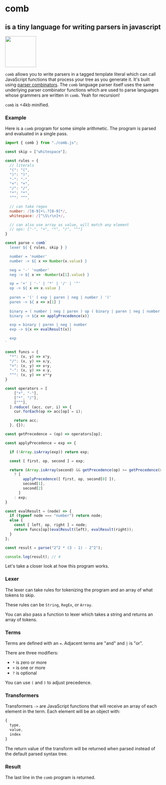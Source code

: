 # comb 
## is a tiny language for writing parsers in javascript

<img src="https://user-images.githubusercontent.com/27078897/209457424-129db7e2-5653-47df-abd1-0141e24612f4.png" width="100px"/>

`comb` allows you to write parsers in a tagged template literal which can call JavaScript functions that process your tree as you generate it. It's built using [parser combinators](https://en.wikipedia.org/wiki/Parser_combinator). The `comb` language parser itself uses the same underlying parser combinator functions which are used to parse languages whose grammers are written in `comb`. Yeah for recursion!

 `comb` is <4kb minified.

### Example

Here is a `comb` program for some simple arithmetic. The program is parsed and evaluated in a single pass.

```js
import { comb } from "./comb.js";

const skip = ["whitespace"];

const rules = {
  // literals
  "(": "(",
  ")": ")",
  "-": "-",
  "+": "+",
  "/": "/",
  "*": "*",
  "^": "^",

  // can take regex
  number: /[0-9]+\.?[0-9]*/,
  whitespace: /[^\S\r\n]+/,

  // can also use array as value, will match any element
  // ops: ["-", "+", "*", "/", "^"]
}

const parse = comb`
  lexer ${ { rules, skip } }

  number = 'number'
  number -> ${ x => Number(x.value) }

  neg = '-' 'number'
  neg -> ${ x => -Number(x[1].value) }

  op = '+' | '-' | '*' | '/' | '^'
  op -> ${ x => x.value }
  
  paren = '(' ( exp | paren | neg | number ) ')'
  paren -> ${ x => x[1] }
  
  binary = ( number | neg | paren ) op ( binary | paren | neg | number )
  binary -> ${x => applyPrecedence(x)}

  exp = binary | paren | neg | number
  exp -> ${x => evalResult(x)}

  exp
`

const funcs = {
  "*": (x, y) => x*y,
  "/": (x, y) => x/y,
  "+": (x, y) => x+y,
  "-": (x, y) => x-y,
  "^": (x, y) => x**y
}

const operators = [
    ["+", "-"],
    ["*", "/"],
    ["^"],
  ].reduce( (acc, cur, i) => {
    cur.forEach(op => acc[op] = i);

    return acc;
  }, {});

const getPrecedence = (op) => operators[op];

const applyPrecedence = exp => {

  if (!Array.isArray(exp)) return exp;

  const [ first, op, second ] = exp;

  return (Array.isArray(second) && getPrecedence(op) >= getPrecedence(second[1]))
    ? [
        applyPrecedence([ first, op, second[0] ]), 
        second[1], 
        second[2]
      ]
    : exp;
}

const evalResult = (node) => {
  if (typeof node === "number") return node;
  else {
    const [ left, op, right ] = node;
    return funcs[op](evalResult(left), evalResult(right));
  }
};

const result = parse("2^2 * (3 - 1) - 2^2");

console.log(result); // 4

```

Let's take a closer look at how this program works.

### Lexer

The lexer can take rules for tokenizing the program and an array of what tokens to skip.

These rules can be `String`, `RegEx`, or `Array`.

You can also pass a function to lexer which takes a string and returns an array of tokens.

### Terms

Terms are defined with an `=`. Adjacent terms are "and" and `|` is "or".

There are three modifiers:

- `*` is zero or more
- `+` is one or more
- `?` is optional

You can use `(` and `)` to adjust precedence.

### Transformers

Transformers `->` are JavaScript functions that will receive an array of each element in the term. Each element will be an object with:

```js
{
  type,
  value,
  index
}
```

The return value of the transform will be returned when parsed instead of the default parsed syntax tree.

### Result

The last line in the `comb` program is returned.


<!-- 
any "." seems broken

test option "?"

lexer can be a function
https://github.com/leomcelroy/haystack-morphogenesis/blob/main/wire-logo/parse.js

```js
import { comb } from "./comb.js";

const skip = ["whitespace"];

const rules = {
  // literals
  "(": "(",
  ")": ")",
  "-": "-",
  "+": "+",
  "/": "/",
  "*": "*",
  "^": "^",

  // can take regex
  number: /[0-9]+\.?[0-9]*/,
  whitespace: /[^\S\r\n]+/,

  // can also use array as value, will match any element
  // ops: ["-", "+", "*", "/", "^"]
}

const parse = comb`
  lexer ${ { rules, skip } }

  number = 'number'
  number -> ${ x => Number(x.value) }

  neg = '-' 'number'
  neg -> ${ x => -Number(x[1].value) }

  op = '+' | '-' | '*' | '/' | '^'
  op -> ${ x => x.value }
  
  paren = '(' ( exp | paren | neg | number ) ')'
  paren -> ${ x => x[1] }
  
  expTerm = ( number | neg | paren ) op ( expTerm | paren | neg | number )

  exp = expTerm | paren | neg | number
  exp -> ${x => evalResult(applyPrecedence(x))}

  exp
`

const funcs = {
  "*": (x, y) => x*y,
  "/": (x, y) => x/y,
  "+": (x, y) => x+y,
  "-": (x, y) => x-y,
  "^": (x, y) => x**y
}

const operators = [
    ["+", "-"],
    ["*", "/"],
    ["^"],
  ];

const getPrecedence = (op) => {
  let prec = -1;

  operators.forEach((group, i) => {
    if (group.includes(op)) prec = i;
  })
  
  return prec;
}

const applyPrecedence = exp => {

  if (!Array.isArray(exp)) return exp;

  const [ first, op, second ] = exp;

  const result = (Array.isArray(second) && getPrecedence(op) > getPrecedence(second[1])) 
    ? applyPrecedence([
        [ first, op, second[0] ], 
        second[1], 
        applyPrecedence(second[2])
      ])
    : [ first, op, applyPrecedence(second) ];
  
  return result;
}

const evalResult = (node) => {
  if (typeof node === "number") return node;
  else {
    const [ left, op, right ] = node;
    return funcs[op](evalResult(left), evalResult(right));
  }
};

const result = parse("2^2 * (3 - 1) - 2^2");

console.log(result); // 4
```
 -->
